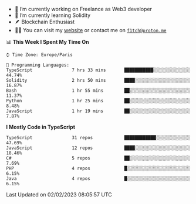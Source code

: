 - 🔭 I’m currently working on Freelance as Web3 developer
- 🌱 I’m currently learning Solidity
- 🪶 Blockchain Enthusiast
- 👨‍💻 You can visit my [website](https://f1tch.xyz) or contact me on [`f1tch@proton.me`](mailto:f1tch@proton.me)

<!--START_SECTION:waka-->
📊 **This Week I Spent My Time On** 

```text
⌚︎ Time Zone: Europe/Paris

💬 Programming Languages: 
TypeScript               7 hrs 33 mins       ███████████░░░░░░░░░░░░░░   44.74% 
Solidity                 2 hrs 50 mins       ████░░░░░░░░░░░░░░░░░░░░░   16.87% 
Bash                     1 hr 55 mins        ██░░░░░░░░░░░░░░░░░░░░░░░   11.37% 
Python                   1 hr 25 mins        ██░░░░░░░░░░░░░░░░░░░░░░░   8.48% 
JavaScript               1 hr 19 mins        ██░░░░░░░░░░░░░░░░░░░░░░░   7.87%

```

**I Mostly Code in TypeScript** 

```text
TypeScript               31 repos            ████████████░░░░░░░░░░░░░   47.69% 
JavaScript               12 repos            ████░░░░░░░░░░░░░░░░░░░░░   18.46% 
C#                       5 repos             ██░░░░░░░░░░░░░░░░░░░░░░░   7.69% 
PHP                      4 repos             █░░░░░░░░░░░░░░░░░░░░░░░░   6.15% 
Java                     4 repos             █░░░░░░░░░░░░░░░░░░░░░░░░   6.15%

```



 Last Updated on 02/02/2023 08:05:57 UTC
<!--END_SECTION:waka-->
